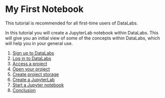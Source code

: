 # My First Notebook

This tutorial is recommended for all first-time users of DataLabs.

In this tutorial you will create a JupyterLab notebook within DataLabs.
This will give you an initial view of some of the concepts within DataLabs, which will
help you in your general use.

1. [Sign up to DataLabs](sign-up-to-datalabs.md)
1. [Log in to DataLabs](log-in-to-datalabs.md)
1. [Access a project](access-a-project.md)
1. [Open your project](open-your-project.md)
1. [Create project storage](create-project-storage.md)
1. [Create a JupyterLab](create-a-jupyterlab.md)
1. [Start a Jupyter notebook](start-a-jupyter-notebook.md)
1. [Conclusion](conclusion.md)
